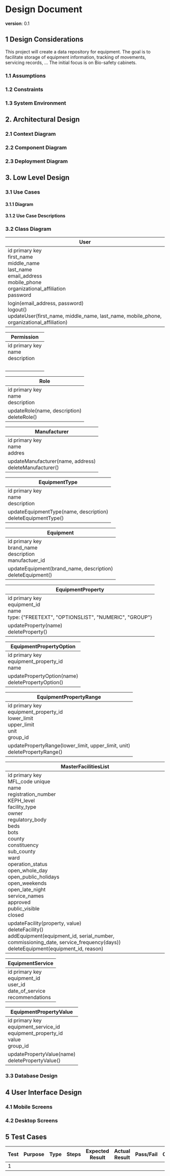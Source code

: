 # Design Document

**version**: 0.1

## 1 Design Considerations

This project will create a data repository for equipment. The goal is to facilitate storage of equipment information, tracking of movements, servicing records, ... The initial focus is on Bio-safety cabinets.

### 1.1 Assumptions


### 1.2 Constraints


### 1.3 System Environment


## 2. Architectural Design

### 2.1 Context Diagram

### 2.2 Component Diagram

### 2.3 Deployment Diagram

## 3. Low Level Design

### 3.1 Use Cases

#### 3.1.1 Diagram

#### 3.1.2 Use Case Descriptions

### 3.2 Class Diagram

**User**|
---------|
id primary key<br />first_name<br />middle_name<br />last_name<br />email_address<br />mobile_phone<br />organizational_affiliation<br />password<br />|
login(email_address, password)<br />logout()<br />updateUser(first_name, middle_name, last_name, mobile_phone, organizational_affiliation)|


**Permission**|
---------|
id primary key<br />name<br />description<br />|
<br />|

**Role**|
---------|
id primary key<br />name<br />description<br />|
updateRole(name, description)<br />deleteRole()|

**Manufacturer**|
---------|
id primary key<br />name<br />addres<br />|
updateManufacturer(name, address)<br />deleteManufacturer()|

**EquipmentType**|
---------|
id primary key<br />name<br />description<br />|
updateEquipmentType(name, description)<br />deleteEquipmentType()|

**Equipment**|
---------|
id primary key<br />brand_name<br />description<br />manufactuer_id<br />|
updateEquipment(brand_name, description)<br />deleteEquipment()|

**EquipmentProperty**|
---------|
id primary key<br />equipment_id<br />name<br />type: {"FREETEXT", "OPTIONSLIST", "NUMERIC", "GROUP"}<br />|
updateProperty(name)<br />deleteProperty()|

**EquipmentPropertyOption**|
---------|
id primary key<br />equipment_property_id<br />name<br />|
updatePropertyOption(name)<br />deletePropertyOption()|

**EquipmentPropertyRange**|
---------|
id primary key<br />equipment_property_id<br />lower_limit<br />upper_limit<br />unit<br />group_id<br />|
updatePropertyRange(lower_limit, upper_limit, unit)<br />deletePropertyRange()|

**MasterFacilitiesList**|
---------|
id primary key<br />MFL_code unique<br />name<br />registration_number<br />KEPH_level<br />facility_type<br />owner<br />regulatory_body<br />beds<br />bots<br />county<br />constituency<br />sub_county<br />ward<br />operation_status<br />open_whole_day<br />open_public_holidays<br />open_weekends<br />open_late_night<br />service_names<br />approved<br />public_visible<br />closed<br />|
updateFacility(property, value)<br />deleteFacility()<br />addEquipment(equipment_id, serial_number, commissioning_date, service_frequency(days))<br />deleteEquipment(equipment_id, reason)|

**EquipmentService**|
---------|
id primary key<br />equipment_id<br />user_id<br />date_of_service<br />recommendations<br />|

**EquipmentPropertyValue**|
---------|
id primary key<br />equipment_service_id<br />equipment_property_id<br />value<br />group_id<br />|
updatePropertyValue(name)<br />deletePropertyValue()|

### 3.3 Database Design

## 4 User Interface Design

### 4.1 Mobile Screens

### 4.2 Desktop Screens

## 5 Test Cases

Test | Purpose |Type| Steps | Expected Result | Actual Result | Pass/Fail | Comments
-----|---------|----|-------|-----------------|---------------|-----------|---------
1| | | | | | | 
